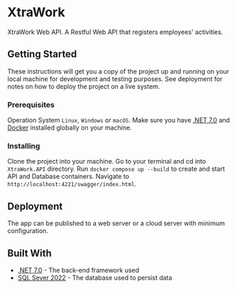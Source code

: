 # XtraWork

XtraWork Web API. A Restful Web API that registers employees' activities.


## Getting Started

These instructions will get you a copy of the project up and running on your local machine for development and testing purposes. See deployment for notes on how to deploy the project on a live system.


### Prerequisites

Operation System `Linux`, `Windows` or `macOS`. Make sure you have [.NET 7.0](https://dotnet.microsoft.com/download) and [Docker](https://docs.docker.com/engine/install/)  installed globally on your machine.


### Installing

Clone the project into your machine. Go to your terminal and cd into `XtraWork.API` directory. Run `docker compose up --build` to create and start API and Database containers. Navigate to `http://localhost:4221/swagger/index.html`.


## Deployment

The app can be published to a web server or a cloud server with minimum configuration.


## Built With

* [.NET 7.0](https://dotnet.microsoft.com/) - The back-end framework used
* [SQL Sever 2022](https://www.microsoft.com/pt-br/sql-server/sql-server-2022) - The database used to persist data